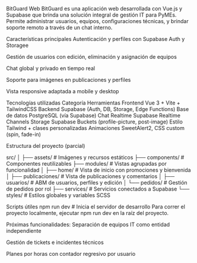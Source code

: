 BitGuard Web
BitGuard es una aplicación web desarrollada con Vue.js y Supabase que brinda una solución integral de gestión IT para PyMEs. Permite administrar usuarios, equipos, configuraciones técnicas, y brindar soporte remoto a través de un chat interno.

Características principales
Autenticación y perfiles con Supabase Auth y Storagee

Gestión de usuarios con edición, eliminación y asignación de equipos

Chat global y privado en tiempo real

Soporte para imágenes en publicaciones y perfiles

Vista responsive adaptada a mobile y desktop

Tecnologías utilizadas
Categoría	Herramientas
Frontend	Vue 3 + Vite + TailwindCSS
Backend	Supabase (Auth, DB, Storage, Edge Functions)
Base de datos	PostgreSQL (vía Supabase)
Chat Realtime	Supabase Realtime Channels
Storage	Supabase Buckets (profile-picture, post-image)
Estilo	Tailwind + clases personalizadas
Animaciones	SweetAlert2, CSS custom (spin, fade-in)

Estructura del proyecto (parcial)

src/
│
├── assets/               # Imágenes y recursos estáticos
├── components/           # Componentes reutilizables
├── modules/              # Vistas agrupadas por funcionalidad
│   ├── home/             # Vista de inicio con promociones y bienvenida
│   ├── publicaciones/    # Vista de publicaciones y comentarios
│   ├── usuarios/         # ABM de usuarios, perfiles y edición
│   └── pedidos/          # Gestión de pedidos por rol
├── services/             # Servicios conectados a Supabase
└── styles/               # Estilos globales y variables SCSS

Scripts útiles
npm run dev     # Inicia el servidor de desarrollo
Para correr el proyecto localmente, ejecutar npm run dev en la raíz del proyecto.

Próximas funcionalidades:
Separación de equipos IT como entidad independiente

Gestión de tickets e incidentes técnicos

Planes por horas con contador regresivo por usuario